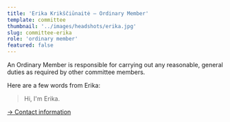 ```yaml
---
title: 'Erika Krikščiūnaitė – Ordinary Member'
template: committee
thumbnail: '../images/headshots/erika.jpg'
slug: committee-erika
role: 'ordinary member'
featured: false
---
```


An Ordinary Member is responsible for carrying out any reasonable,
general duties as required by other committee members.

Here are a few words from Erika:

> Hi, I'm Erika.

[→ Contact information](/contact/)